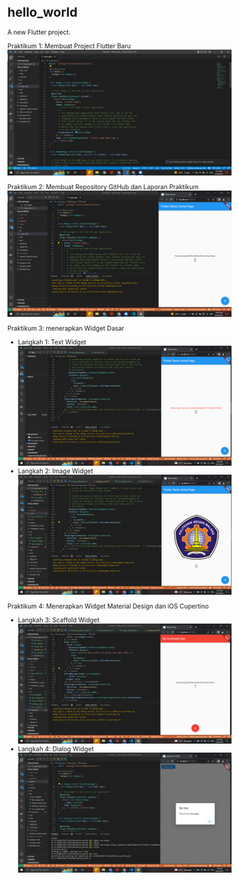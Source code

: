 # hello_world

A new Flutter project.

Praktikum 1: Membuat Project Flutter Baru
![Praktikum 1](images/Praktikum_1.png)

Praktikum 2: Membuat Repository GitHub dan Laporan Praktikum
![Praktikum 2](images/Praktikum_2.png)

Praktikum 3: menerapkan Widget Dasar
- Langkah 1: Text Widget
![Praktikum 3-1](images/Praktikum_3-1.png)
- Langkah 2: Image Widget
![Praktikum 3-2](images/Praktikum_3-2.png)

Praktikum 4: Menerapkan Widget Material Design dan iOS Cupertino
- Langkah 3: Scaffold Widget
![Praktikum 4-3](images/Praktikum_4-3.png)
- Langkah 4: Dialog Widget
![Praktikum 4-4](images/Praktikum_4-4.png)